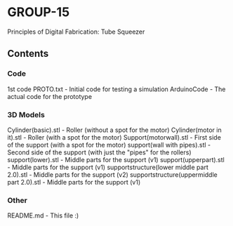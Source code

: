 # GROUP-15
Principles of Digital Fabrication: Tube Squeezer

## Contents
### Code
1st code PROTO.txt - Initial code for testing a simulation
ArduinoCode - The actual code for the prototype

### 3D Models
Cylinder(basic).stl - Roller (without a spot for the motor)
Cylinder(motor in it).stl - Roller (with a spot for the motor)
Support(motorwall).stl - First side of the support (with a spot for the motor)
support(wall with pipes).stl - Second side of the support (with just the "pipes" for the rollers)
support(lower).stl - Middle parts for the support (v1)
support(upperpart).stl - Middle parts for the support (v1)
supportstructure(lower middle part 2.0).stl - Middle parts for the support (v2)
supportstructure(uppermiddle part 2.0).stl - Middle parts for the support (v1)

### Other
README.md - This file :)
